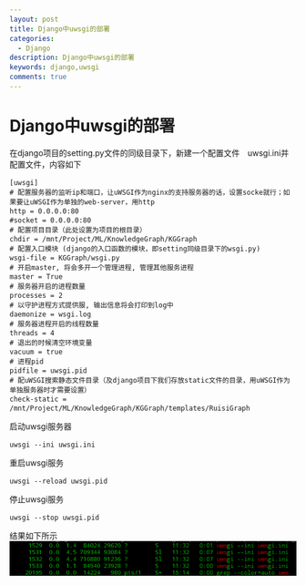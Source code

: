 ```yaml
---
layout: post
title: Django中uwsgi的部署
categories:
  - Django
description: Django中uwsgi的部署
keywords: django,uwsgi
comments: true
---
```



# Django中uwsgi的部署
在django项目的setting.py文件的同级目录下，新建一个配置文件　uwsgi.ini并配置文件，内容如下
```
[uwsgi]
# 配置服务器的监听ip和端口，让uWSGI作为nginx的支持服务器的话，设置socke就行；如果要让uWSGI作为单独的web-server，用http
http = 0.0.0.0:80
#socket = 0.0.0.0:80
# 配置项目目录（此处设置为项目的根目录）
chdir = /mnt/Project/ML/KnowledgeGraph/KGGraph 
# 配置入口模块 (django的入口函数的模块，即setting同级目录下的wsgi.py)
wsgi-file = KGGraph/wsgi.py
# 开启master, 将会多开一个管理进程, 管理其他服务进程
master = True
# 服务器开启的进程数量
processes = 2
# 以守护进程方式提供服, 输出信息将会打印到log中
daemonize = wsgi.log
# 服务器进程开启的线程数量
threads = 4
# 退出的时候清空环境变量
vacuum = true
# 进程pid
pidfile = uwsgi.pid
# 配uWSGI搜索静态文件目录（及django项目下我们存放static文件的目录，用uWSGI作为单独服务器时才需要设置）
check-static = /mnt/Project/ML/KnowledgeGraph/KGGraph/templates/RuisiGraph
```

启动uwsgi服务器
```
uwsgi --ini uwsgi.ini
```
重启uwsgi服务
```
uwsgi --reload uwsgi.pid
```
停止uwsgi服务
```
uwsgi --stop uwsgi.pid
```


结果如下所示
![uwsgi00](/images/posts/Django/uwsgi00.png)

